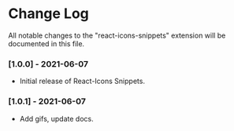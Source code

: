 # Change Log

All notable changes to the "react-icons-snippets" extension will be documented in this file.

### [1.0.0] - 2021-06-07

- Initial release of React-Icons Snippets.

### [1.0.1] - 2021-06-07

- Add gifs, update docs.